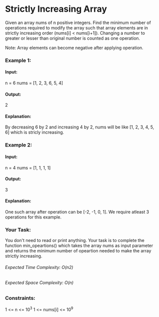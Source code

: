 # Strictly Increasing Array
Given an array nums of n positive integers. Find the minimum number of operations required to modify the array such that array elements are in strictly increasing order (nums[i] < nums[i+1]).
Changing a number to greater or lesser than original number is counted as one operation.

Note: Array elements can become negative after applying operation.

### Example 1:
#### Input:
n = 6
nums = [1, 2, 3, 6, 5, 4]
#### Output: 
2
#### Explanation: 
By decreasing 6 by 2 and increasing 4 by 2, nums will be like [1, 2, 3, 4, 5, 6] which is stricly increasing.

### Example 2:
#### Input: 
n = 4
nums = [1, 1, 1, 1]
#### Output: 
3
#### Explanation: 
One such array after operation can be [-2, -1, 0, 1]. We require atleast 3 operations for this example.

### Your Task:
You don't need to read or print anything. Your task is to complete the function min_opeartions() which takes the array nums as input parameter and returns the minimum number of opeartion needed to make the array strictly increasing.

###### Expected Time Complexity: O(n2)
###### Expected Space Complexity: O(n)

### Constraints: 
1 <= n <= $`10^3`$
1 <= nums[i] <= $`10^9`$